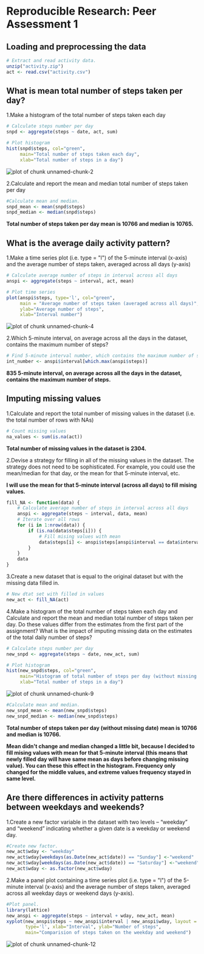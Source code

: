 # Reproducible Research: Peer Assessment 1


## Loading and preprocessing the data

```r
# Extract and read activity data.
unzip("activity.zip")
act <- read.csv("activity.csv")
```


## What is mean total number of steps taken per day?
1.Make a histogram of the total number of steps taken each day

```r
# Calculate steps number per day
snpd <- aggregate(steps ~ date, act, sum)

# Plot histogram
hist(snpd$steps, col="green", 
     main="Total number of steps taken each day",
     xlab="Total number of steps in a day")
```

![plot of chunk unnamed-chunk-2](figure/unnamed-chunk-2.png) 

2.Calculate and report the mean and median total number of steps taken per day

```r
#Calculate mean and median.
snpd_mean <- mean(snpd$steps)
snpd_median <- median(snpd$steps) 
```

**Total number of steps taken per day mean is 10766 and median
is 10765.**

## What is the average daily activity pattern?

1.Make a time series plot (i.e. type = "l") of the 5-minute interval (x-axis) 
and the average number of steps taken, averaged across all days (y-axis)

```r
# Calculate average number of steps in interval across all days
anspi <- aggregate(steps ~ interval, act, mean)

# Plot time series
plot(anspi$steps, type='l', col="green", 
     main = "Average number of steps taken (averaged across all days)",
     ylab="Average number of steps",
     xlab="Interval number")
```

![plot of chunk unnamed-chunk-4](figure/unnamed-chunk-4.png) 

2.Which 5-minute interval, on average across all the days in the dataset, 
contains the maximum number of steps?

```r
# Find 5-minute interval number, which contains the maximum number of steps
int_number <- anspi$interval[which.max(anspi$steps)]
```

**835 5-minute interval, on average across all the days in the 
dataset, contains the maximum number of steps.**

## Imputing missing values
1.Calculate and report the total number of missing values in the dataset
(i.e. the total number of rows with NAs)

```r
# Count missing values
na_values <- sum(is.na(act))
```

**Total number of missing values in the dataset is 2304.**

2.Devise a strategy for filling in all of the missing values in the dataset. 
The strategy does not need to be sophisticated. For example, you could use 
the mean/median for that day, or the mean for that 5-minute interval, etc.

**I will use the mean for that 5-minute interval (across all days) to fill 
mising values.**

```r
fill_NA <- function(data) {
    # Calculate average number of steps in interval across all days
    anspi <- aggregate(steps ~ interval, data, mean)
    # Iterate over all rows
    for (i in 1:nrow(data)) {
        if (is.na(data$steps[i])) {
            # Fill mising values with mean
            data$steps[i] <- anspi$steps[anspi$interval == data$interval[i]]
        }
    }  
    data
}
```

3.Create a new dataset that is equal to the original dataset but with the missing
data filled in.

```r
# New dtat set with filled in values
new_act <- fill_NA(act)
```

4.Make a histogram of the total number of steps taken each day and Calculate and 
report the mean and median total number of steps taken per day. Do these values 
differ from the estimates from the first part of the assignment? What is the 
impact of imputing missing data on the estimates of the total daily number of steps?


```r
# Calculate steps number per day
new_snpd <- aggregate(steps ~ date, new_act, sum)

# Plot histogram
hist(new_snpd$steps, col="green", 
     main="Histogram of total number of steps per day (without missing values)",
     xlab="Total number of steps in a day")
```

![plot of chunk unnamed-chunk-9](figure/unnamed-chunk-9.png) 


```r
#Calculate mean and median.
new_snpd_mean <- mean(new_snpd$steps) 
new_snpd_median <- median(new_snpd$steps) 
```

**Total number of steps taken per day (without missing date) mean is
10766 and median is 10766.**

**Mean didn't change and median changed a little bit, because I decided to fill
mising values with mean for that 5-minute interval (this means that newly filled 
day will have same mean as days before changing missing value). You can these 
this effect in the histogram. Frequency only changed for the middle values, 
and extreme values frequency stayed in same level.**

## Are there differences in activity patterns between weekdays and weekends?

1.Create a new factor variable in the dataset with two levels – “weekday” and 
“weekend” indicating whether a given date is a weekday or weekend day.


```r
#Create new factor.
new_act$wday <- "weekday"
new_act$wday[weekdays(as.Date(new_act$date)) == "Sunday"] <-"weekend"
new_act$wday[weekdays(as.Date(new_act$date)) == "Saturday"] <-"weekend"
new_act$wday <- as.factor(new_act$wday)
```

2.Make a panel plot containing a time series plot (i.e. type = "l")
of the 5-minute interval (x-axis) and the average number of steps taken, 
averaged across all weekday days or weekend days (y-axis). 


```r
#Plot panel.
library(lattice)
new_anspi <- aggregate(steps ~ interval + wday, new_act, mean)
xyplot(new_anspi$steps ~ new_anspi$interval | new_anspi$wday, layout = c(1, 2),
       type='l', xlab="Interval", ylab="Number of steps", 
       main="Comparision of steps taken on the weekday and weekend") 
```

![plot of chunk unnamed-chunk-12](figure/unnamed-chunk-12.png) 
